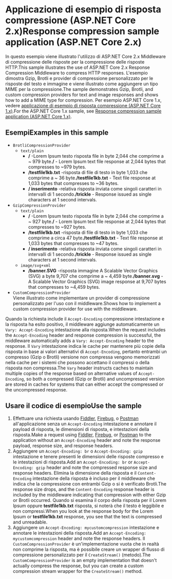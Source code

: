 # <a name="response-compression-sample-application-aspnet-core-2x"></a><span data-ttu-id="2a34a-101">Applicazione di esempio di risposta compressione (ASP.NET Core 2.x)</span><span class="sxs-lookup"><span data-stu-id="2a34a-101">Response compression sample application (ASP.NET Core 2.x)</span></span>

<span data-ttu-id="2a34a-102">In questo esempio viene illustrato l'utilizzo di ASP.NET Core 2.x Middleware di compressione delle risposte per la compressione delle risposte HTTP.</span><span class="sxs-lookup"><span data-stu-id="2a34a-102">This sample illustrates the use of ASP.NET Core 2.x Response Compression Middleware to compress HTTP responses.</span></span> <span data-ttu-id="2a34a-103">L'esempio dimostra Gzip, Brotli e provider di compressione personalizzato per le risposte del testo e immagine e viene illustrato come aggiungere un tipo MIME per la compressione.</span><span class="sxs-lookup"><span data-stu-id="2a34a-103">The sample demonstrates Gzip, Brotli, and custom compression providers for text and image responses and shows how to add a MIME type for compression.</span></span> <span data-ttu-id="2a34a-104">Per esempio ASP.NET Core 1.x, vedere [applicazione di esempio di risposta compressione (ASP.NET Core 1.x)](https://github.com/aspnet/Docs/tree/master/aspnetcore/performance/response-compression/samples/1.x).</span><span class="sxs-lookup"><span data-stu-id="2a34a-104">For the ASP.NET Core 1.x sample, see [Response compression sample application (ASP.NET Core 1.x)](https://github.com/aspnet/Docs/tree/master/aspnetcore/performance/response-compression/samples/1.x).</span></span>

## <a name="examples-in-this-sample"></a><span data-ttu-id="2a34a-105">Esempi</span><span class="sxs-lookup"><span data-stu-id="2a34a-105">Examples in this sample</span></span>

* `BrotliCompressionProvider`
  * `text/plain`
    * <span data-ttu-id="2a34a-106">**/** -Lorem Ipsum testo risposta file in byte 2,044 che comprime a ~ 979 byte.</span><span class="sxs-lookup"><span data-stu-id="2a34a-106">**/** - Lorem Ipsum text file response at 2,044 bytes that compresses to ~979 bytes.</span></span>
    * <span data-ttu-id="2a34a-107">**/testfile1kb.txt** -risposta di file di testo in byte 1,033 che comprime a ~ 36 byte.</span><span class="sxs-lookup"><span data-stu-id="2a34a-107">**/testfile1kb.txt** - Text file response at 1,033 bytes that compresses to ~36 bytes.</span></span>
    * <span data-ttu-id="2a34a-108">**/ inserimento** -relativa risposta inviata come singoli caratteri in intervalli di 1 secondo.</span><span class="sxs-lookup"><span data-stu-id="2a34a-108">**/trickle** - Response issued as single characters at 1 second intervals.</span></span>
* `GzipCompressionProvider`
  * `text/plain`
    * <span data-ttu-id="2a34a-109">**/** -Lorem Ipsum testo risposta file in byte 2,044 che comprime a ~ 927 byte.</span><span class="sxs-lookup"><span data-stu-id="2a34a-109">**/** - Lorem Ipsum text file response at 2,044 bytes that compresses to ~927 bytes.</span></span>
    * <span data-ttu-id="2a34a-110">**/testfile1kb.txt** -risposta di file di testo in byte 1,033 che comprime a circa 47 byte.</span><span class="sxs-lookup"><span data-stu-id="2a34a-110">**/testfile1kb.txt** - Text file response at 1,033 bytes that compresses to ~47 bytes.</span></span>
    * <span data-ttu-id="2a34a-111">**/ inserimento** -relativa risposta inviata come singoli caratteri in intervalli di 1 secondo.</span><span class="sxs-lookup"><span data-stu-id="2a34a-111">**/trickle** - Response issued as single characters at 1 second intervals.</span></span>
  * `image/svg+xml`
    * <span data-ttu-id="2a34a-112">**/banner.SVG** -risposta immagine A Scalable Vector Graphics (SVG) a byte 9,707 che comprime a ~ 4,459 byte.</span><span class="sxs-lookup"><span data-stu-id="2a34a-112">**/banner.svg** - A Scalable Vector Graphics (SVG) image response at 9,707 bytes that compresses to ~4,459 bytes.</span></span>
* `CustomCompressionProvider`<br><span data-ttu-id="2a34a-113">Viene illustrato come implementare un provider di compressione personalizzato per l'uso con il middleware.</span><span class="sxs-lookup"><span data-stu-id="2a34a-113">Shows how to implement a custom compression provider for use with the middleware.</span></span>

<span data-ttu-id="2a34a-114">Quando la richiesta include il `Accept-Encoding` compressione intestazione e la risposta ha esito positivo, il middleware aggiunge automaticamente un `Vary: Accept-Encoding` intestazione alla risposta.</span><span class="sxs-lookup"><span data-stu-id="2a34a-114">When the request includes the `Accept-Encoding` header and response compression is successful, the middleware automatically adds a `Vary: Accept-Encoding` header to the response.</span></span> <span data-ttu-id="2a34a-115">Il `Vary` intestazione indica le cache per mantenere più copie della risposta in base ai valori alternativi di `Accept-Encoding`, pertanto entrambi un compresso (Gzip o Brotli) versione non compressa vengono memorizzati nella cache per i sistemi che possono accettano il compressi o della risposta non compressa.</span><span class="sxs-lookup"><span data-stu-id="2a34a-115">The `Vary` header instructs caches to maintain multiple copies of the response based on alternative values of `Accept-Encoding`, so both a compressed (Gzip or Brotli) and uncompressed version are stored in caches for systems that can either accept the compressed or the uncompressed response.</span></span>

## <a name="use-the-sample"></a><span data-ttu-id="2a34a-116">Usare il codice di esempio</span><span class="sxs-lookup"><span data-stu-id="2a34a-116">Use the sample</span></span>

1. <span data-ttu-id="2a34a-117">Effettuare una richiesta usando [Fiddler](http://www.telerik.com/fiddler), [Firebug](http://getfirebug.com/), o [Postman](https://www.getpostman.com/) all'applicazione senza un `Accept-Encoding` intestazione e annotare il payload di risposta, le dimensioni di risposta, e intestazioni della risposta.</span><span class="sxs-lookup"><span data-stu-id="2a34a-117">Make a request using [Fiddler](http://www.telerik.com/fiddler), [Firebug](http://getfirebug.com/), or [Postman](https://www.getpostman.com/) to the application without an `Accept-Encoding` header and note the response payload, response size, and response headers.</span></span>
1. <span data-ttu-id="2a34a-118">Aggiungere un `Accept-Encoding: br` o `Accept-Encoding: gzip` intestazione e tenere presenti le dimensioni delle risposte compresso e le intestazioni di risposta.</span><span class="sxs-lookup"><span data-stu-id="2a34a-118">Add an `Accept-Encoding: br` or `Accept-Encoding: gzip` header and note the compressed response size and response headers.</span></span> <span data-ttu-id="2a34a-119">Elimina la dimensione della risposta e il `Content-Encoding` intestazione della risposta è incluso per il middleware che indica che la compressione con entrambi Gzip o si è verificato Brotli.</span><span class="sxs-lookup"><span data-stu-id="2a34a-119">The response size drops, and the `Content-Encoding` response header is included by the middleware indicating that compression with either Gzip or Brotli occurred.</span></span> <span data-ttu-id="2a34a-120">Quando si esamina il corpo della risposta per il Lorem Ipsum oppure **testfile1kb.txt** risposta, si noterà che il testo è leggibile e non compressi.</span><span class="sxs-lookup"><span data-stu-id="2a34a-120">When you look at the response body for the Lorem Ipsum or **testfile1kb.txt** response, you see that the text is compressed and unreadable.</span></span>
1. <span data-ttu-id="2a34a-121">Aggiungere un `Accept-Encoding: mycustomcompression` intestazione e annotare le intestazioni della risposta.</span><span class="sxs-lookup"><span data-stu-id="2a34a-121">Add an `Accept-Encoding: mycustomcompression` header and note the response headers.</span></span> <span data-ttu-id="2a34a-122">Il `CustomCompressionProvider` è un'implementazione vuota che in realtà non comprime la risposta, ma è possibile creare un wrapper di flusso di compressione personalizzato per il `CreateStream()` (metodo).</span><span class="sxs-lookup"><span data-stu-id="2a34a-122">The `CustomCompressionProvider` is an empty implementation that doesn't actually compress the response, but you can create a custom compression stream wrapper for the `CreateStream()` method.</span></span>

